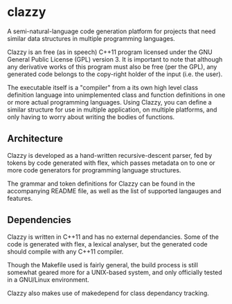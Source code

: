 clazzy
======

A semi-natural-language code generation platform for projects that need 
similar data structures in multiple programming languages.

Clazzy is an free (as in speech) C++11 program licensed under the GNU 
General Public License (GPL) version 3.  It is important to note that although
any derivative works of this program must also be free (per the GPL),
any generated code belongs to the copy-right holder of the input (i.e.
the user).

The executable itself is a "compiler" from a its own high level class 
definition language into unimplemented class and function definitions
in one or more actual programming languages. Using Clazzy, you can 
define a similar structure for use in multiple application, on multiple 
platforms, and only having to worry about writing the bodies of functions.


Architecture
------------
Clazzy is developed as a hand-written recursive-descent parser, 
fed by tokens by code generated with flex, which passes metadata on
to one or more code generators for programming language structures.

The grammar and token definitions for Clazzy can be found in the 
accompanying README file, as well as the list of supported langauges 
and features.

Dependencies
------------
Clazzy is written in C++11 and has no external dependancies. Some of 
the code is generated with flex, a lexical analyser, but the generated 
code should compile with any C++11 compiler.

Though the Makefile used is fairly general, the build process is still 
somewhat geared more for a UNIX-based system, and only officially tested 
in a GNU/Linux environment.

Clazzy also makes use of makedepend for class dependancy tracking.

